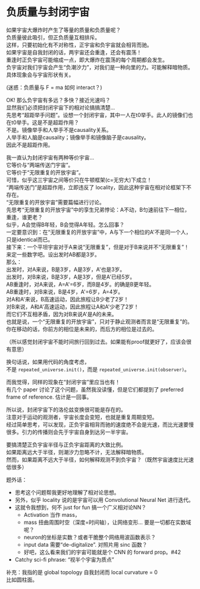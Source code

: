 # 负质量与封闭宇宙
如果宇宙大爆炸时产生了等量的质量和负质量呢？  
负质量彼此吸引，但正负质量互相排斥。  
这样，只要初始化有不对称性，正宇宙和负宇宙就会相背而驰。  
如果宇宙是自我封闭的话，两宇宙还会重逢，还会有震荡！  
重逢时正负宇宙可能缩成一点，即大爆炸在震荡的每个周期都会发生。  
负宇宙对我们宇宙会产生“负潮汐力”，对我们是一种向里的力。可能解释暗物质。  
具体现象会与宇宙形状有关。  

(迷惑：负质量与 F = ma 如何 interact？)

OK! 那么负宇宙有多远？多快？接近光速吗？  
显然我们必须把封闭宇宙下的相对论搞搞清楚...  
先思考“超距举手问题”。设想一个封闭宇宙，其中一人在t0举手。此人的镜像们也在t0举手。这是不是超距作用？  
不是。镜像举手和人举手不是causality关系。  
人举手和人脑是causality；镜像举手和镜像脑子是causality。  
因此不是超距作用。  

我一直认为封闭宇宙有两种等价宇宙...  
它等价与“两端传送门宇宙”。  
它等价于“无限重复的开放宇宙”。  
可惜，似乎这三宇宙之间等价只在牛顿框架(c=无穷大)下成立！  
“两端传送门”是超距作用，立即违反了 locality，因此这种宇宙在相对论框架下不存在。  
“无限重复的开放宇宙”需要篇幅进行讨论。  
先思考“无限重复的开放宇宙”中的孪生兄弟悖论：A不动，B匀速前往下一相位，重逢，谁更老？  
似乎，A会觉得B年轻，B会觉得A年轻。怎么回事？  
一定要意识到：在“无限重复的开放宇宙”中，A与下一个相位的A'不是同一个人，只是identical而已。  
接下来：一个平坦宇宙对于A来说“无限重复”，但是对于B来说并不“无限重复”！  
来定一些数字吧。设出发时AB都是3岁。  
那么：  
出发时，对A来说，B是3岁，A是3岁，A'也是3岁。  
出发时，对B来说，B是3岁，A是3岁，但是A'已经5岁。  
AB重逢时，对A来说，A=A'=6岁，而B是4岁。的确是B更年轻。  
AB重逢时，对B来说，B是4岁，A'=6岁，A=4岁。  
对A和A'来说，B高速运动，因此旅程让B少老了2岁！  
对B来说，A和A'高速运动，因此旅程让A和A'少老了2岁！  
而它们不互相矛盾，因为对B来说A'是A的未来。  
也就是说，一个“无限重复的开放宇宙”，只对于静止观测者而言是“无限重复”的。  
你在移动的话，你前方的相位是未来的，而后方的相位是过去的。  

（所以感觉封闭宇宙不能时间旅行回到过去。如果能有proof就更好了，应该会很有意思）  

换句话说，如果用代码的角度考虑，  
不是 `repeated_universe.init()`，而是 `repeated_universe.init(observer)`。  

而我觉得，同样的现象在“封闭宇宙”里应当也有！  
有几个 paper 讨论了这个问题，虽然我没读懂，但是它们都提到了 preferred frame of reference. 估计是一回事。  

所以说，封闭宇宙下的洛伦兹变换很可能是存在的。  
注意对于运动的观测者，宇宙长度会变短，也就是重复周期变短。  
经过简单思考，可以发现，正负宇宙相背而驰的速度绝不会是光速，而比光速要慢很多。引力的传播则会先于宇宙自身到达另一半宇宙。  

要搞清楚正负宇宙半径与正负宇宙距离的大致比例。  
如果距离远大于半径，则潮汐力忽略不计，无法解释暗物质。  
然而，如果距离不远大于半径，如何解释观测不到负宇宙？（既然宇宙速度比光速低很多）

题外话：  
* 思考这个问题帮我更好地理解了相对论思想。
* 另外，似乎 locality 说的是宇宙可以用 Convolutional Neural Net 进行迭代。
* 这就令我想到，何不 just for fun 搞一个广义相对论NN？
  * Activation 当作 mass，
  * mass 扭曲周围时空（深度=时间轴），让网络变形... 要是一切都在实数域呢？
  * neuron的坐标是实数？或者干脆整个网络用波函数表示？
  * input data 需要“de-digitalize”. 对照片用 sinc 函数？
  * 好吧，这么看来我们的宇宙可能就是个 CNN 的 forward prop。#42
* Catchy sci-fi phrase: “视半个宇宙为质点”

补充：我指的是 global topology 自我封闭而 local curvature = 0  
比如圆柱面。
